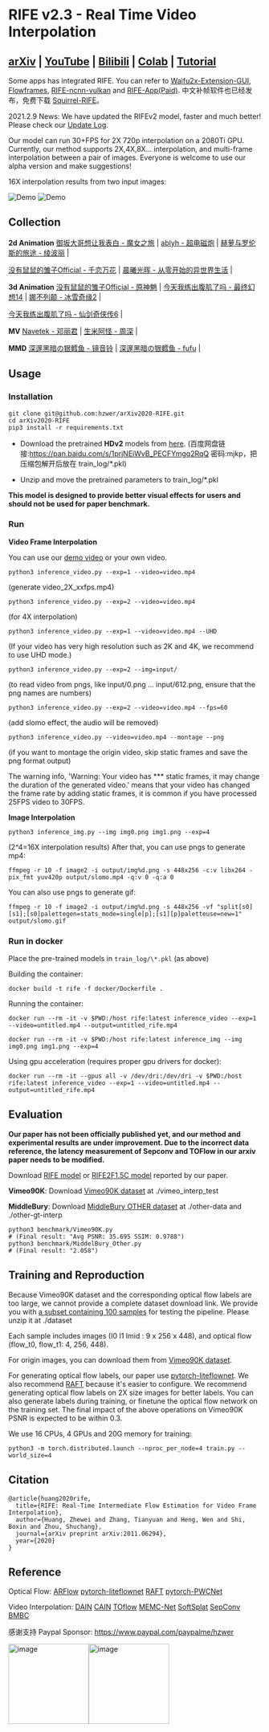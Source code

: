 # RIFE v2.3 - Real Time Video Interpolation
## [arXiv](https://arxiv.org/abs/2011.06294) | [YouTube](https://www.youtube.com/watch?v=60DX2T3zyVo&feature=youtu.be) | [Bilibili](https://www.bilibili.com/video/BV1K541157te?from=search&seid=5131698847373645765) | [Colab](https://colab.research.google.com/github/hzwer/arXiv2020-RIFE/blob/main/Colab_demo.ipynb) | [Tutorial](https://www.youtube.com/watch?v=gf_on-dbwyU&feature=emb_title)

Some apps has integrated RIFE. You can refer to [Waifu2x-Extension-GUI](https://github.com/AaronFeng753/Waifu2x-Extension-GUI), [Flowframes](https://nmkd.itch.io/flowframes), [RIFE-ncnn-vulkan](https://github.com/nihui/rife-ncnn-vulkan) and [RIFE-App(Paid)](https://www.patreon.com/DAINAPP). 中文补帧软件也已经发布，免费下载 [Squirrel-RIFE](https://github.com/YiWeiHuang-stack/Squirrel-Video-Frame-Interpolation)。

2021.2.9 News: We have updated the RIFEv2 model, faster and much better! Please check our [Update Log](https://github.com/hzwer/arXiv2020-RIFE/issues/41#issuecomment-737651979).

Our model can run 30+FPS for 2X 720p interpolation on a 2080Ti GPU. Currently, our method supports 2X,4X,8X... interpolation, and multi-frame interpolation between a pair of images. Everyone is welcome to use our alpha version and make suggestions!

16X interpolation results from two input images: 

![Demo](./demo/I0_slomo_clipped.gif)
![Demo](./demo/I2_slomo_clipped.gif)

## Collection
**2d Animation**
[御坂大哥想让我表白 - 魔女之旅](https://www.bilibili.com/video/BV1r54y1Y7fn) | [ablyh - 超电磁炮](https://www.bilibili.com/video/BV1gK4y1Q7d9?from=search&seid=16584204362417247463) | [赫萝与罗伦斯的旅途 - 绫波丽](https://www.bilibili.com/video/BV1yz4y1m7iF) | 

[没有鼠鼠的雏子Official - 千恋万花](https://www.bilibili.com/video/BV1AT4y1P7kY?from=search&seid=15458655842150253738) | [晨曦光晖 - 从零开始的异世界生活](https://www.bilibili.com/video/BV1QV411i7B4?from=search&seid=151780224584608151) |

**3d Animation**
[没有鼠鼠的雏子Official - 原神魈](https://www.bilibili.com/video/BV1iU4y1s7Lk) | [今天我练出腹肌了吗 - 最终幻想14](https://www.bilibili.com/video/BV1R541177qr) | [娜不列颠 - 冰雪奇缘2](https://www.bilibili.com/video/BV1fy4y1J7Mu) | 

[今天我练出腹肌了吗 - 仙剑奇侠传6](https://www.bilibili.com/video/BV1ut4y167az?from=search&seid=15458655842150253738) | 

**MV**
[Navetek - 邓丽君](https://www.bilibili.com/video/BV1ZK411u7CM) | [生米阿怪 - 周深](https://www.bilibili.com/video/BV1cp4y1W717) |

**MMD**
[深邃黑暗の银鳕鱼 - 镜音铃](https://www.bilibili.com/video/BV1nU4y1W7RF?from=search&seid=151780224584608151) | [深邃黑暗の银鳕鱼 - fufu](https://www.bilibili.com/video/BV16K4y1Q7CM) |

## Usage

### Installation

```
git clone git@github.com:hzwer/arXiv2020-RIFE.git
cd arXiv2020-RIFE
pip3 install -r requirements.txt
```

* Download the pretrained **HDv2** models from [here](https://drive.google.com/file/d/1wsQIhHZ3Eg4_AfCXItFKqqyDMB4NS0Yd/view?usp=sharing). (百度网盘链接:https://pan.baidu.com/s/1prjNEiWvB_PECFYmgq2RqQ  密码:mjkp，把压缩包解开后放在 train_log/\*.pkl)

* Unzip and move the pretrained parameters to train_log/\*.pkl

**This model is designed to provide better visual effects for users and should not be used for paper benchmark.**

### Run

**Video Frame Interpolation**

You can use our [demo video](https://drive.google.com/file/d/1i3xlKb7ax7Y70khcTcuePi6E7crO_dFc/view?usp=sharing) or your own video. 
```
python3 inference_video.py --exp=1 --video=video.mp4 
```
(generate video_2X_xxfps.mp4)
```
python3 inference_video.py --exp=2 --video=video.mp4
```
(for 4X interpolation)
```
python3 inference_video.py --exp=1 --video=video.mp4 --UHD
```
(If your video has very high resolution such as 2K and 4K, we recommend to use UHD mode.)
```
python3 inference_video.py --exp=2 --img=input/
```
(to read video from pngs, like input/0.png ... input/612.png, ensure that the png names are numbers)
```
python3 inference_video.py --exp=2 --video=video.mp4 --fps=60
```
(add slomo effect, the audio will be removed)
```
python3 inference_video.py --video=video.mp4 --montage --png
```
(if you want to montage the origin video, skip static frames and save the png format output)

The warning info, 'Warning: Your video has *** static frames, it may change the duration of the generated video.' means that your video has changed the frame rate by adding static frames, it is common if you have processed 25FPS video to 30FPS.

**Image Interpolation**

```
python3 inference_img.py --img img0.png img1.png --exp=4
```
(2^4=16X interpolation results)
After that, you can use pngs to generate mp4:
```
ffmpeg -r 10 -f image2 -i output/img%d.png -s 448x256 -c:v libx264 -pix_fmt yuv420p output/slomo.mp4 -q:v 0 -q:a 0
```
You can also use pngs to generate gif:
```
ffmpeg -r 10 -f image2 -i output/img%d.png -s 448x256 -vf "split[s0][s1];[s0]palettegen=stats_mode=single[p];[s1][p]paletteuse=new=1" output/slomo.gif
```

### Run in docker
Place the pre-trained models in `train_log/\*.pkl` (as above)

Building the container:
```
docker build -t rife -f docker/Dockerfile .
```

Running the container:
```
docker run --rm -it -v $PWD:/host rife:latest inference_video --exp=1 --video=untitled.mp4 --output=untitled_rife.mp4
```
```
docker run --rm -it -v $PWD:/host rife:latest inference_img --img img0.png img1.png --exp=4
```

Using gpu acceleration (requires proper gpu drivers for docker):
```
docker run --rm -it --gpus all -v /dev/dri:/dev/dri -v $PWD:/host rife:latest inference_video --exp=1 --video=untitled.mp4 --output=untitled_rife.mp4
```

## Evaluation
**Our paper has not been officially published yet, and our method and experimental results are under improvement. Due to the incorrect data reference, the latency measurement of Sepconv and TOFlow in our arxiv paper needs to be modified.**

Download [RIFE model](https://drive.google.com/file/d/1c1R7iF-ypN6USo-D2YH_ORtaH3tukSlo/view?usp=sharing) or [RIFE2F1.5C model](https://drive.google.com/file/d/1ve9w-cRWotdvvbU1KcgtsSm12l-JUkeT/view?usp=sharing) reported by our paper.

**Vimeo90K**: Download [Vimeo90K dataset](http://toflow.csail.mit.edu/) at ./vimeo_interp_test

**MiddleBury**: Download [MiddleBury OTHER dataset](https://vision.middlebury.edu/flow/data/) at ./other-data and ./other-gt-interp
```
python3 benchmark/Vimeo90K.py
# (Final result: "Avg PSNR: 35.695 SSIM: 0.9788")
python3 benchmark/MiddelBury_Other.py
# (Final result: "2.058")
```

## Training and Reproduction
Because Vimeo90K dataset and the corresponding optical flow labels are too large, we cannot provide a complete dataset download link. We provide you with [a subset containing 100 samples](https://drive.google.com/file/d/1_MQmFWqaptBuEbsV2tmbqFsxmxMIqYDU/view?usp=sharing) for testing the pipeline. Please unzip it at ./dataset

Each sample includes images (I0 I1 Imid : 9 x 256 x 448), and optical flow (flow_t0, flow_t1: 4, 256, 448). 

For origin images, you can download them from [Vimeo90K dataset](http://toflow.csail.mit.edu/).

For generating optical flow labels, our paper use [pytorch-liteflownet](https://github.com/sniklaus/pytorch-liteflownet). We also recommend [RAFT](https://github.com/princeton-vl/RAFT) because it's easier to configure. We recommend generating optical flow labels on 2X size images for better labels. You can also generate labels during training, or finetune the optical flow network on the training set. The final impact of the above operations on Vimeo90K PSNR is expected to be within 0.3.

We use 16 CPUs, 4 GPUs and 20G memory for training: 
```
python3 -m torch.distributed.launch --nproc_per_node=4 train.py --world_size=4
```

## Citation

```
@article{huang2020rife,
  title={RIFE: Real-Time Intermediate Flow Estimation for Video Frame Interpolation},
  author={Huang, Zhewei and Zhang, Tianyuan and Heng, Wen and Shi, Boxin and Zhou, Shuchang},
  journal={arXiv preprint arXiv:2011.06294},
  year={2020}
}
```

## Reference

Optical Flow:
[ARFlow](https://github.com/lliuz/ARFlow)  [pytorch-liteflownet](https://github.com/sniklaus/pytorch-liteflownet)  [RAFT](https://github.com/princeton-vl/RAFT)  [pytorch-PWCNet](https://github.com/sniklaus/pytorch-pwc)

Video Interpolation: 
[DAIN](https://github.com/baowenbo/DAIN)  [CAIN](https://github.com/myungsub/CAIN)  [TOflow](https://github.com/HyeongminLEE/AdaCoF-pytorch)  [MEMC-Net](https://github.com/baowenbo/MEMC-Net)   [SoftSplat](https://github.com/sniklaus/softmax-splatting)   [SepConv](https://github.com/sniklaus/sepconv-slomo)   [BMBC](https://github.com/JunHeum/BMBC)

感谢支持 Paypal Sponsor: https://www.paypal.com/paypalme/hzwer

<img width="160" alt="image" src="https://cdn.luogu.com.cn/upload/image_hosting/5h3609p1.png"><img width="160" alt="image" src="https://cdn.luogu.com.cn/upload/image_hosting/yi3kcwnw.png">
